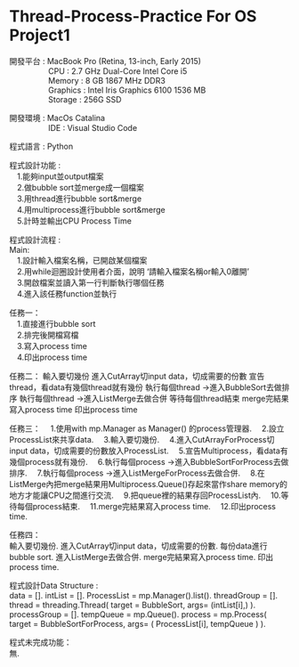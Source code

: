# Thread-Process-Practice For OS Project1
開發平台 : MacBook Pro (Retina, 13-inch, Early 2015)   
&emsp;&emsp;&emsp;&emsp;&emsp;CPU : 2.7 GHz Dual-Core Intel Core i5   
&emsp;&emsp;&emsp;&emsp;&emsp;Memory : 8 GB 1867 MHz DDR3   
&emsp;&emsp;&emsp;&emsp;&emsp;Graphics : Intel Iris Graphics 6100 1536 MB   
&emsp;&emsp;&emsp;&emsp;&emsp;Storage : 256G SSD   

開發環境 : MacOs Catalina  
&emsp;&emsp;&emsp;&emsp;&emsp;IDE : Visual Studio Code  

程式語言 : Python  

程式設計功能 :  
&emsp;1.能夠input並output檔案  
&emsp;2.做bubble sort並merge成一個檔案  
&emsp;3.用thread進行bubble sort&merge  
&emsp;4.用multiprocess進行bubble sort&merge   
&emsp;5.計時並輸出CPU Process Time    

程式設計流程 :   
Main:  
&emsp;1.設計輸入檔案名稱，已開啟某個檔案  
&emsp;2.用while迴圈設計使用者介面，說明 ‘請輸入檔案名稱or輸入0離開’   
&emsp;3.開啟檔案並讀入第一行判斷執行哪個任務  
&emsp;4.進入該任務function並執行  

任務一：  
&emsp;1.直接進行bubble sort  
&emsp;2.排完後開檔寫檔  
&emsp;3.寫入process time   
&emsp;4.印出process time   

任務二：
輸入要切幾份
進入CutArray切input data，切成需要的份數
宣告thread，看data有幾個thread就有幾份
執行每個thread ->進入BubbleSort去做排序
執行每個thread ->進入ListMerge去做合併
等待每個thread結束
merge完結果寫入process time
印出process time

任務三：
&emsp;1.使用with mp.Manager as Manager() 的process管理器. 
&emsp;2.設立ProcessList來共享data. 
&emsp;3.輸入要切幾份. 
&emsp;4.進入CutArrayForProcess切input data，切成需要的份數放入ProcessList. 
&emsp;5.宣告Multiprocess，看data有幾個process就有幾份. 
&emsp;6.執行每個process ->進入BubbleSortForProcess去做排序. 
&emsp;7.執行每個process ->進入ListMergeForProcess去做合併. 
&emsp;8.在ListMerge內把merge結果用Multiprocess.Queue()存起來當作share memory的地方才能讓CPU之間進行交流. 
&emsp;9.把queue裡的結果存回ProcessList內. 
&emsp;10.等待每個process結束. 
&emsp;11.merge完結果寫入process time. 
&emsp;12.印出process time. 

任務四：   
輸入要切幾份. 
進入CutArray切input data，切成需要的份數. 
每份data進行bubble sort. 
進入ListMerge去做合併. 
merge完結果寫入process time. 
印出process time. 
	

程式設計Data Structure :   
data = []. 
intList = []. 
ProcessList = mp.Manager().list(). 
threadGroup = []. 
thread = threading.Thread( target = BubbleSort, args= (intList[i],) ). 
processGroup = []. 
tempQueue = mp.Queue(). 
process = mp.Process( target = BubbleSortForProcess, args= ( ProcessList[i], tempQueue ) ). 


程式未完成功能：  
無. 
